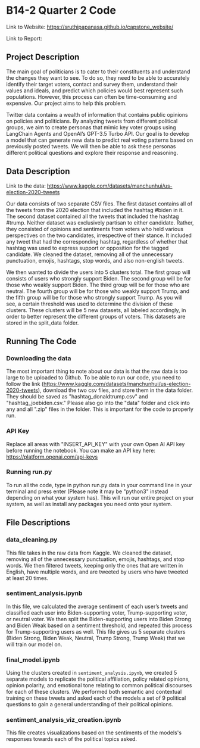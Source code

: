 # B14-2 Quarter 2 Code

Link to Website: https://sruthipapanasa.github.io/capstone_website/

Link to Report: 

## Project Description
The main goal of politicians is to cater to their constituents and understand the changes they want to see. To do so, they need to be able to accurately identify their target voters, contact and survey them, understand their values and ideals, and predict which policies would best represent such populations. However, this process can often be time-consuming and expensive. Our project aims to help this problem.

Twitter data contains a wealth of information that contains public opinions on policies and politicians. By analyzing tweets from different political groups, we aim to create personas that mimic key voter groups using LangChain Agents and OpenAI’s GPT-3.5 Turbo API. Our goal is to develop a model that can generate new data to predict real voting patterns based on previously posted tweets. We will then be able to ask these personas different political questions and explore their response and reasoning.

## Data Description
Link to the data: https://www.kaggle.com/datasets/manchunhui/us-election-2020-tweets

Our data consists of two separate CSV files. The first dataset contains all of the tweets
from the 2020 election that included the hashtag #biden in it. The second dataset contained all
the tweets that included the hashtag #trump. Neither dataset was exclusively partisan to either
candidate. Rather, they consisted of opinions and sentiments from voters who held various
perspectives on the two candidates, irrespective of their stance. It included any tweet that had the
corresponding hashtag, regardless of whether that hashtag was used to express support or
opposition for the tagged candidate. We cleaned the dataset, removing all of the unnecessary
punctuation, emojis, hashtags, stop words, and also non-english tweets. 

We then wanted to divide the users into 5 clusters total. The first group will consists of users who strongly support Biden. The second group will be for those who weakly support Biden. The third group will be for those who are neutral. The fourth group will be for those who weakly support Trump, and the fifth group will be for those who strongly support Trump. As you will see, a certain threshold was used to determine the division of these clusters. These clusters will be 5 new datasets, all labeled accordingly, in order to better represent the different groups of voters. This datasets are stored in the split_data folder.

## Running The Code
### Downloading the data 
The most important thing to note about our data is that the raw data is too large to be uploaded to Github. To be able to run our code, 
you need to follow the link (https://www.kaggle.com/datasets/manchunhui/us-election-2020-tweets), download the two csv files, and store them in the data folder. They should be saved as "hashtag_donaldtrump.csv" and "hashtag_joebiden.csv." Please also go into the "data" folder and click into any and all ".zip" files in the folder. This is important for the code to properly run. 
### API Key
Replace all areas with "INSERT_API_KEY" with your own Open AI API key before running the notebook. You can make an API key here: https://platform.openai.com/api-keys
### Running run.py
To run all the code, type in python run.py data in your command line in your terminal and press enter (Please note it may be "python3" instead depending on what your system has). This will run our entire project on your system, as well as install any packages you need onto your system.

## File Descriptions
### data_cleaning.py
This file takes in the raw data from Kaggle. We cleaned the dataset, removing all of the unnecessary punctuation, emojis, hashtags, and stop words. We then filtered tweets, keeping only the ones that are written in English, have multiple words, and are tweeted by users who have tweeted at least 20 times.

### sentiment_analysis.ipynb
In this file, we calculated the average sentiment of each user’s tweets and classified each user into Biden-supporting voter, Trump-supporting voter, or neutral voter. We then split the Biden-supporting users into Biden Strong and Biden Weak based on a sentiment threshold, and repeated this process for Trump-supporting users as well. This file gives us 5 separate clusters (Biden Strong, Biden Weak, Neutral, Trump Strong, Trump Weak) that we will train our model on.

### final_model.ipynb
Using the clusters created in `sentiment_analysis.ipynb`, we created 5 separate models to replicate the political affiliation, policy related opinions, opinion polarity, and emotional tone relating to common political discourses for each of these clusters. We performed both semantic and contextual training on these tweets and asked each of the models a set of 9 political questions to gain a general understanding of their political opinions.

### sentiment_analysis_viz_creation.ipynb
This file creates visualizations based on the sentiments of the models's responses towards each of the political topics asked.
